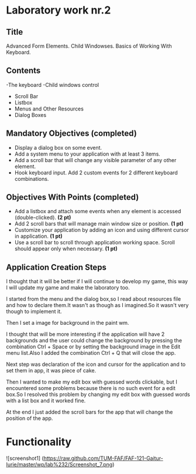 Laboratory work nr.2
============================
Title
----------------------------
Advanced Form Elements. Child Windowses. Basics of Working With Keyboard.

Contents
---------------------------

-The keyboard
-Child windows control
  - Scroll Bar
  - Listbox
- Menus and Other Resources
- Dialog Boxes

Mandatory Objectives (completed)
--------------------------------

- Display a dialog box on some event.
- Add a system menu to your application with at least 3 items.
- Add a scroll bar that will change any visible parameter of any other element.
- Hook keyboard input. Add 2 custom events for 2 different keyboard combinations.

Objectives With Points (completed)
----------------------------------

- Add a listbox and attach some events when any element is accessed (double-clicked). **(2 pt)**
- Add 2 scroll bars that will manage main window size or position. **(1 pt)**
- Customize your application by adding an icon and using different cursor in application. **(1 pt)**
- Use a scroll bar to scroll through application working space. Scroll should appear only when necessary. **(1 pt)**

Application Creation Steps
--------------------------

I thought that it will be better if I will continue to develop my game, this way I will update my game and make the laboratory too.

  I started from the menu and the dialog box,so I read about resources file and how to declare them.It wasn't as though as I imagined.So it wasn't very though to implement it. 
  
  Then I set a image for background in the paint wm.
  
  I thought that will be more interesting if the application will have 2 backgrounds and the user could change the background by pressing the combination Ctrl + Space or by setting the background image in the Edit menu list.Also I added the combination Ctrl + Q that will close the app.
  
  Next step was declaration of the icon and cursor for the application and to set them in app, it was piece of cake.
  
  Then I wanted to make  my edit box with guessed words clickable, but I encountered some problems because there is no such event for a edit box.So I resolved this problem by changing my edit box with guessed words with a list box and it worked fine.
  
  At the end I just added the scroll bars for the app that will change the position of the app.
  
  
  Functionality
================

![screenshot1] (https://raw.github.com/TUM-FAF/FAF-121-Gaitur-Iurie/master/wp/lab%232/Screenshot_7.png)
  
  
